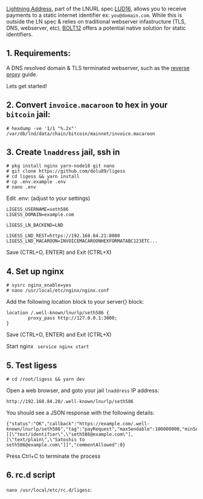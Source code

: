 
[Lightning Address](https://lightningaddress.com/), part of the LNURL spec [LUD16](https://github.com/lnurl/luds/blob/luds/16.md), allows you to receive payments to a static internet identifier ex: `you@domain.com`. While this is outside the LN spec & relies on traditional webserver infastructure (TLS, DNS, webserver, etc), [BOLT12](https://bolt12.org/) offers a potential native solution for static identifiers.

## 1. Requirements:

A DNS resolved domain & TLS terminated webserver, such as the [reverse proxy](https://github.com/seth586/guides/blob/master/FreeNAS/webserver/6_reverse_proxy.md) guide.

Lets get started!

## 2. Convert `invoice.macaroon` to hex in your `bitcoin` jail:
```
# hexdump -ve '1/1 "%.2x"' /var/db/lnd/data/chain/bitcoin/mainnet/invoice.macaroon
```

## 3. Create `lnaddress` jail, ssh in
```
# pkg install nginx yarn-node18 git nano
# git clone https://github.com/dolu89/ligess
# cd ligess && yarn install
# cp .env.example .env
# nano .env
```
Edit .env: (adjust to your settings)
```
LIGESS_USERNAME=seth586
LIGESS_DOMAIN=example.com

LIGESS_LN_BACKEND=LND

LIGESS_LND_REST=https://192.168.84.21:8080
LIGESS_LND_MACAROON=INVOICEMACAROONHEXFORMATABC123ETC...
```
Save (CTRL+O, ENTER) and Exit (CTRL+X)

## 4. Set up nginx
```
# sysrc nginx_enable=yes
# nano /usr/local/etc/nginx/nginx.conf
```
Add the following location block to your server{} block:
```
location /.well-known/lnurlp/seth586 {
        proxy_pass http://127.0.0.1:3000;
}
```
Save (CTRL+O, ENTER) and Exit (CTRL+X)

Start nginx ` service nginx start`

## 5. Test ligess
```
# cd /root/ligess && yarn dev
```
Open a web browser, and goto your jail `lnaddress` IP address:
```
http://192.168.84.20/.well-known/lnurlp/seth586
```
You should see a JSON response with the following details:
```
{"status":"OK","callback":"https://example.com/.well-known/lnurlp/seth586","tag":"payRequest","maxSendable":100000000,"minSendable":1000,"metadata":"[[\"text/identifier\",\"seth586@example.com\"],[\"text/plain\",\"Satoshis to seth586@example.com\"]]","commentAllowed":0}
```
Press Ctrl+C to terminate the process

## 6. rc.d script
`nano /usr/local/etc/rc.d/ligess`:
```

```
